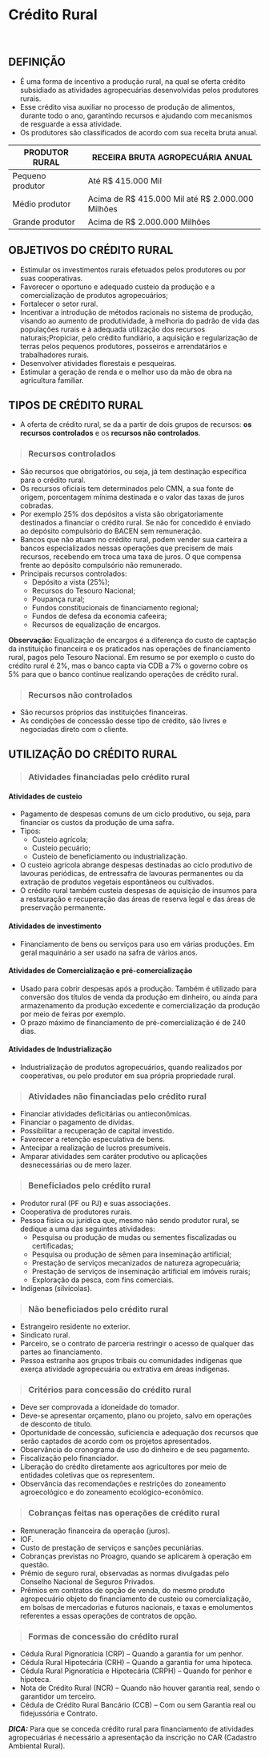 # Crédito Rural

<br>

## DEFINIÇÃO
* É uma forma de incentivo a produção rural, na qual se oferta crédito subsidiado as atividades agropecuárias desenvolvidas pelos produtores rurais.
* Esse crédito visa auxiliar no processo de produção de alimentos, durante todo o ano, garantindo recursos e ajudando com mecanismos de resguarde a essa atividade.
* Os produtores são classificados de acordo com sua receita bruta anual.

| PRODUTOR RURAL   | RECEIRA BRUTA AGROPECUÁRIA ANUAL                 |
| -----------------| ------------------------------------------------ | 
| Pequeno produtor | Até R$ 415.000 Mil                               | 
| Médio produtor   | Acima de R$ 415.000 Mil até R$ 2.000.000 Milhões | 
| Grande produtor  | Acima de R$ 2.000.000 Milhões                    | 

## OBJETIVOS DO CRÉDITO RURAL
* Estimular os investimentos rurais efetuados pelos produtores ou por suas cooperativas.
* Favorecer o oportuno e adequado custeio da produção e a comercialização de produtos agropecuários;
* Fortalecer o setor rural.
* Incentivar a introdução de métodos racionais no sistema de produção, visando ao aumento de produtividade, à melhoria do padrão de vida das populações rurais e à adequada utilização dos recursos naturais;Propiciar, pelo crédito fundiário, a aquisição e regularização de terras pelos pequenos produtores, posseiros e arrendatários e trabalhadores rurais.
* Desenvolver atividades florestais e pesqueiras.
* Estimular a geração de renda e o melhor uso da mão de obra na agricultura familiar.

## TIPOS DE CRÉDITO RURAL
* A oferta de crédito rural, se da a partir de dois grupos de recursos: **os recursos controlados** e os **recursos não controlados**.

> ### Recursos controlados
* São recursos que obrigatórios, ou seja, já tem destinação específica para o crédito rural.
* Os recursos oficiais tem determinados pelo CMN, a sua fonte de origem, porcentagem mínima destinada e o valor das taxas de juros cobradas.
* Por exemplo 25% dos depósitos a vista são obrigatoriamente destinados a financiar o crédito rural. Se não for concedido é enviado ao depósito compulsório do BACEN sem remuneração.
* Bancos que não atuam no crédito rural, podem vender sua carteira a bancos especializados nessas operações que precisem de mais recursos, recebendo em troca uma taxa de juros. O que compensa frente ao depósito compulsório não remunerado.
* Principais recursos controlados:
  - Depósito a vista (25%);
  - Recursos do Tesouro Nacional;
  - Poupança rural;
  - Fundos constitucionais de financiamento regional;
  - Fundos de defesa da economia cafeeira;
  - Recursos de equalização de encargos.

**Observação:** Equalização de encargos é a diferença do custo de captação da instituição financeira e os praticados nas operações de financiamento rural, pagos pelo Tesouro Nacional. Em resumo se por exemplo o custo do crédito rural é 2%, mas o banco capta via CDB a 7% o governo cobre os 5% para que o banco continue realizando operações de crédito rural.

> ### Recursos não controlados
* São recursos próprios das instituições financeiras. 
* As condições de concessão desse tipo de crédito, são livres e negociadas direto com o cliente.

## UTILIZAÇÃO DO CRÉDITO RURAL

> ### Atividades financiadas pelo crédito rural

#### Atividades de custeio
* Pagamento de despesas comuns de um ciclo produtivo, ou seja, para financiar os custos da produção de uma safra.
* Tipos:
  - Custeio agrícola;
  - Custeio pecuário;
  - Custeio de beneficiamento ou industrialização.
* O custeio agrícola abrange despesas destinadas ao ciclo produtivo de lavouras periódicas, de entressafra de lavouras permanentes ou da extração de produtos vegetais espontâneos ou cultivados.
* O crédito rural também custeia despesas de aquisição de insumos para a restauração e recuperação das áreas de reserva legal e das áreas de preservação permanente.

#### Atividades de investimento
* Financiamento de bens ou serviços para uso em várias produções. Em geral maquinário a ser usado na safra de vários anos.

#### Atividades de Comercialização e pré-comercialização
* Usado para cobrir despesas após a produção. Também é utilizado para conversão dos títulos de venda da produção em dinheiro, ou ainda para armazenamento da produção excedente e comercialização da produção por meio de feiras por exemplo.
* O prazo máximo de financiamento de pré-comercialização é de 240 dias.

#### Atividades de Industrialização
* Industrialização de produtos agropecuários, quando realizados por cooperativas, ou pelo produtor em sua própria propriedade rural.

> ### Atividades não financiadas pelo crédito rural
* Financiar atividades deficitárias ou antieconômicas.
* Financiar o pagamento de dívidas.
* Possibilitar a recuperação de capital investido.
* Favorecer a retenção especulativa de bens.
* Antecipar a realização de lucros presumíveis.
* Amparar atividades sem caráter produtivo ou aplicações desnecessárias ou de mero lazer.

> ### Beneficiados pelo crédito rural
* Produtor rural (PF ou PJ) e suas associações.
* Cooperativa de produtores rurais.
* Pessoa física ou jurídica que, mesmo não sendo produtor rural, se dedique a uma das
seguintes atividades:
  - Pesquisa ou produção de mudas ou sementes fiscalizadas ou certificadas;
  - Pesquisa ou produção de sêmen para inseminação artificial;
  - Prestação de serviços mecanizados de natureza agropecuária;
  - Prestação de serviços de inseminação artificial em imóveis rurais;
  - Exploração da pesca, com fins comerciais.
* Indígenas (silvícolas).

> ### Não beneficiados pelo crédito rural
* Estrangeiro residente no exterior.
* Sindicato rural.
* Parceiro, se o contrato de parceria restringir o acesso de qualquer das partes ao financiamento.
* Pessoa estranha aos grupos tribais ou comunidades indígenas que exerça atividade agropecuária ou extrativa em áreas indígenas.

> ### Critérios para concessão do crédito rural
* Deve ser comprovada a idoneidade do tomador.
* Deve-se apresentar orçamento, plano ou projeto, salvo em operações de desconto de título.
* Oportunidade de concessão, suficiencia e adequação dos recursos que serão captados de acordo com os projetos apresentados.
* Observância do cronograma de uso do dinheiro e de seu pagamento.
* Fiscalização pelo financiador.
* Liberação do crédito diretamente aos agricultores por meio de entidades coletivas que os representem.
* Observância das recomendações e restrições do zoneamento agroecológico e do zoneamento ecológico-econômico.

> ### Cobranças feitas nas operações de crédito rural
* Remuneração financeira da operação (juros).
* IOF.
* Custo de prestação de serviços e sanções pecuniárias.
* Cobranças previstas no Proagro, quando se aplicarem à operação em questão.
* Prêmio de seguro rural, observadas as normas divulgadas pelo Conselho Nacional de Seguros Privados.
* Prêmios em contratos de opção de venda, do mesmo produto agropecuário objeto do financiamento de custeio ou comercialização, em bolsas de mercadorias e futuros nacionais, e taxas e emolumentos referentes a essas operações de contratos de opção.

> ### Formas de concessão do crédito rural
* Cédula Rural Pignoratícia (CRP) – Quando a garantia for um penhor.
* Cédula Rural Hipotecária (CRH) – Quando a garantia for uma hipoteca.
* Cédula Rural Pignoratícia e Hipotecária (CRPH) – Quando for penhor e hipoteca.
* Nota de Crédito Rural (NCR) – Quando não houver garantia real, sendo o garantidor um terceiro.
* Cédula de Crédito Rural Bancário (CCB) – Com ou sem Garantia real ou fidejussória
e Contrato.

***DICA:*** Para que se conceda crédito rural para financiamento de atividades agropecuárias é necessário a apresentação da inscrição no CAR (Cadastro Ambiental Rural).